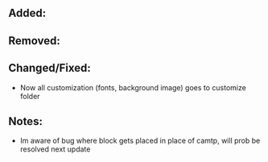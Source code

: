 ## Added:

## Removed:

## Changed/Fixed:
- Now all customization (fonts, background image) goes to customize folder

## Notes:
- Im aware of bug where block gets placed in place of camtp, will prob be resolved next update

